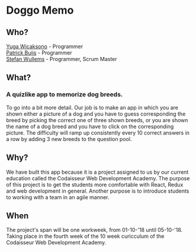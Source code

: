 # Doggo Memo

## Who?  
[Yuga Wicaksono](https://github.com/yugaWicaksono) - Programmer  
[Patrick Buijs](https://github.com/P4tr1ckk) - Programmer  
[Stefan Wullems](https://github.com/Stefanwullems) - Programmer, Scrum Master  

## What?  
### A quizlike app to memorize dog breeds.
To go into a bit more detail. Our job is to make an app in which you are shown either a picture of a dog and you have to guess corresponding the breed by picking the correct one of three shown breeds,
or you are shown the name of a dog breed and you have to click on the corresponding picture. The difficulty will ramp up consistently every 10 correct answers in a row by adding 3 new breeds to the question pool.

## Why?  
We have built this app because it is a project assigned to us by our current education called the Codaisseur Web Development Academy. The purpose of this project is to get the students more comfortable with React, Redux and web development in general. Another purpose is to introduce students to working with a team in an agile manner.

## When  
The project's span will be one workweek, from 01-10-'18 until 05-10-'18. Taking place in the fourth week of the 10 week curicculum of the Codaisseur Web Development Academy.
